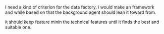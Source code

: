 I need a kind of criterion for the data factory, i would make an framework and while based on that the background agent should lean it toward from.

it should keep feature minin the technical features until it finds the best and suitable one.